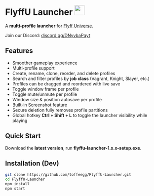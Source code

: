 # FlyffU Launcher <img src="https://github.com/toffeegg/FlyffU-Launcher/blob/main/build-res/icon.png" width="32" height="32" />

A **multi-profile launcher** for [Flyff Universe](https://universe.flyff.com/play).

Join our Discord: [discord.gg/DNyvbaPqyt](discord.gg/DNyvbaPqyt)

## Features
- Smoother gameplay experience
- Multi-profile support
- Create, rename, clone, reorder, and delete profiles
- Search and filter profiles by **job class** (Vagrant, Knight, Slayer, etc.)
- Profiles can be dragged and reordered with live save
- Toggle window frame per profile
- Toggle mute/unmute per profile
- Window size & position autosave per profile
- Built-in Screenshot feature
- Secure deletion fully removes profile partitions
- Global hotkey **Ctrl + Shift + L** to toggle the launcher visibility while playing

## Quick Start
Download the **latest version**, run **flyffu-launcher-1.x.x-setup.exe**.

## Installation (Dev)
```bash
git clone https://github.com/toffeegg/FlyffU-Launcher.git
cd FlyffU-Launcher
npm install
npm start


